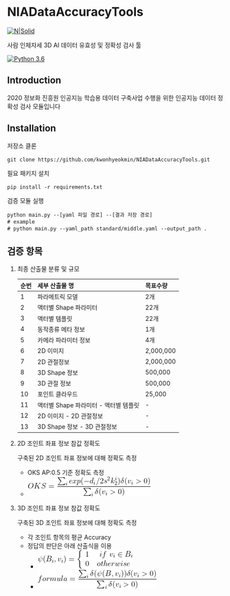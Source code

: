 # NIADataAccuracyTools

[![N|Solid](http://www.sweetk.co.kr/wp-content/uploads/2017/09/LOGO_L-e1504836363975.png)](http://www.sweetk.co.kr/)

사람 인체자세 3D AI 데이터 유효성 및 정확성 검사 툴

[![Python 3.6](https://img.shields.io/badge/python-3.6-blue.svg)](https://www.python.org/downloads/release/python-360/)

## Introduction
2020 정보화 진흥원 인공지능 학습용 데이터 구축사업 수행을 위한 인공지능 데이터 정확성 검사 모듈입니다

## Installation
저장소 클론
```shell script
git clone https://github.com/kwonhyeokmin/NIADataAccuracyTools.git
```
필요 패키지 설치
```shell script
pip install -r requirements.txt
```
검증 모듈 실행
```shell script
python main.py --[yaml 파일 경로] --[결과 저장 경로] 
# example
# python main.py --yaml_path standard/middle.yaml --output_path .
```

## 검증 항목

1. 최종 산출물 분류 및 규모

    |순번|세부 산출물 명|목표수량|
    |------|---|---|
    |1|파라메트릭 모델|2개|
    |2|액터별 Shape 파라미터|22개|
    |3|액터별 템플릿|22개|
    |4|동작종류 메타 정보|1개|
    |5|카메라 파라미터 정보|4개|
    |6|2D 이미지|2,000,000|
    |7|2D 관절정보|2,000,000|
    |8|3D Shape 정보|500,000|
    |9|3D 관절 정보|500,000|
    |10|포인트 클라우드|25,000|
    |11|액터별 Shape 파라미터 - 액터별 템플릿|-|
    |12|2D 이미지 - 2D 관절정보|-|
    |13|3D Shape 정보 - 3D 관절정보|-|

2. 2D 조인트 좌표 정보 참값 정확도

    구축된 2D 조인트 좌표 정보에 대해 정확도 측정 
    - OKS AP:0.5 기준 정확도 측정
    - ![formular1](asset/formular_1.gif)
    
3. 3D 조인트 좌표 정보 참값 정확도

    구축된 3D 조인트 좌표 정보에 대해 정확도 측정
    - 각 조인트 항목의 평균 Accuracy
    - 정답의 판단은 아래 산출식을 이용
        - ![formular2](asset/formular_2.gif)
        - ![formular3](asset/formular_3.gif)
  